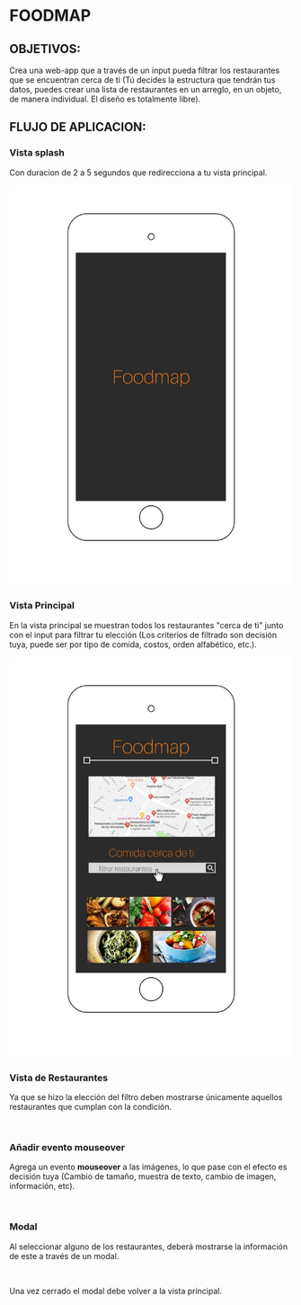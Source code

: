 # FOODMAP

## OBJETIVOS:

Crea una web-app que a través de un input pueda filtrar los restaurantes que se encuentran cerca de ti (Tú decides la estructura que tendrán tus datos, puedes crear una lista de restaurantes en un arreglo, en un objeto, de manera individual. El diseño es totalmente libre).

## FLUJO DE APLICACION:

### Vista splash

Con duracion de 2 a 5 segundos que redirecciona a tu vista principal.

![](https://github.com/AnaSalazar/curricula-js/blob/04-social-network/04-social-network/02-jquery/08-code-challenges/foodmap/splash.jpg?raw=true)

### Vista Principal

En la vista principal se muestran todos los restaurantes "cerca de ti" junto con el input para filtrar tu elección (Los criterios de filtrado son decisión tuya, puede ser por tipo de comida, costos, orden alfabético, etc.).

![](https://github.com/AnaSalazar/curricula-js/blob/04-social-network/04-social-network/02-jquery/08-code-challenges/foodmap/2.jpg?raw=true)

### Vista de Restaurantes

Ya que se hizo la elección del filtro deben mostrarse únicamente aquellos restaurantes que cumplan con la condición.

![]()

### Añadir evento mouseover

Agrega un evento **mouseover** a las imágenes, lo que pase con el efecto es decisión tuya (Cambio de tamaño, muestra de texto, cambio de imagen, información, etc).

![]()

### Modal

Al seleccionar alguno de los restaurantes, deberá mostrarse la información de este a través de un modal.

![]()

Una vez cerrado el modal debe volver a la vista principal.

![]()
